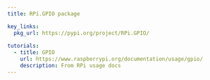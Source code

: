 ```yaml
---
title: RPi.GPIO package

key_links:
  pkg_url: https://pypi.org/project/RPi.GPIO/
  
tutorials:
  - title: GPIO
    url: https://www.raspberrypi.org/documentation/usage/gpio/
    description: From RPi usage docs
---
```


